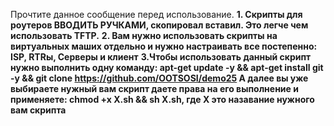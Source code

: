 Прочтите данное сообщение перед использование.
**1. Скрипты для роутеров ВВОДИТЬ РУЧКАМИ, скопировал вставил. Это легче чем использовать TFTP.**
**2. Вам нужно использовать скрипты на виртуальных маших отдельно и  нужно настраивать все постепенно: ISP, RTRы, Серверы и клиент**
**3.Чтобы использовать данный скрипт нужно выполнить одну команду: apt-get update -y && apt-get install git -y && git clone https://github.com/OOTSOSI/demo25
А далее вы уже выбираете нужный вам скрипт даете права на его выполнение и применяете: chmod +x X.sh && sh X.sh, где Х это назавание нужного вам скрипта**

